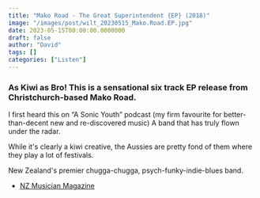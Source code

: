 ```yaml
---
title: "Mako Road - The Great Superintendent {EP} (2018)"
image: "/images/post/wilt_20230515_Mako.Road.EP.jpg"
date: 2023-05-15T00:00:00.0000000
draft: false
author: "David"
tags: []
categories: ["Listen"]
---
```

### As Kiwi as Bro! This is a sensational six track EP release from Christchurch-based Mako Road. 

 I first heard this on “A Sonic Youth” podcast (my firm favourite for better-than-decent new and re-discovered music) A band that has truly flown under the radar. 

 While it's clearly a kiwi creative, the Aussies are pretty fond of them where they play a lot of festivals.

 New Zealand's premier chugga-chugga, psych-funky-indie-blues band.

-  [NZ Musician Magazine](https://nzmusician.co.nz/features/mako-road-imposters-made-good/)